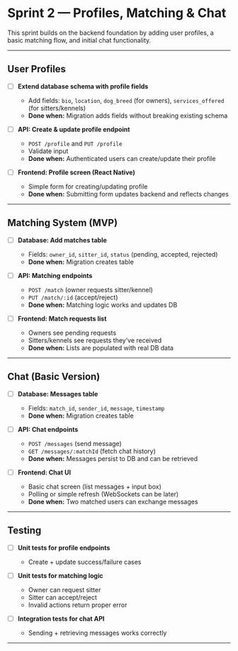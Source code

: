 #  Sprint 2 — Profiles, Matching & Chat

This sprint builds on the backend foundation by adding user profiles, a basic matching flow, and initial chat functionality.

---

##  User Profiles

- [ ] **Extend database schema with profile fields**  
  - Add fields: `bio`, `location`, `dog_breed` (for owners), `services_offered` (for sitters/kennels)  
  - **Done when:** Migration adds fields without breaking existing schema  

- [ ] **API: Create & update profile endpoint**  
  - `POST /profile` and `PUT /profile`  
  - Validate input  
  - **Done when:** Authenticated users can create/update their profile  

- [ ] **Frontend: Profile screen (React Native)**  
  - Simple form for creating/updating profile  
  - **Done when:** Submitting form updates backend and reflects changes  

---

##  Matching System (MVP)

- [ ] **Database: Add matches table**  
  - Fields: `owner_id`, `sitter_id`, `status` (pending, accepted, rejected)  
  - **Done when:** Migration creates table  

- [ ] **API: Matching endpoints**  
  - `POST /match` (owner requests sitter/kennel)  
  - `PUT /match/:id` (accept/reject)  
  - **Done when:** Matching logic works and updates DB  

- [ ] **Frontend: Match requests list**  
  - Owners see pending requests  
  - Sitters/kennels see requests they’ve received  
  - **Done when:** Lists are populated with real DB data  

---

##  Chat (Basic Version)

- [ ] **Database: Messages table**  
  - Fields: `match_id`, `sender_id`, `message`, `timestamp`  
  - **Done when:** Migration creates table  

- [ ] **API: Chat endpoints**  
  - `POST /messages` (send message)  
  - `GET /messages/:matchId` (fetch chat history)  
  - **Done when:** Messages persist to DB and can be retrieved  

- [ ] **Frontend: Chat UI**  
  - Basic chat screen (list messages + input box)  
  - Polling or simple refresh (WebSockets can be later)  
  - **Done when:** Two matched users can exchange messages  

---

##  Testing

- [ ] **Unit tests for profile endpoints**  
  - Create + update success/failure cases  

- [ ] **Unit tests for matching logic**  
  - Owner can request sitter  
  - Sitter can accept/reject  
  - Invalid actions return proper error  

- [ ] **Integration tests for chat API**  
  - Sending + retrieving messages works correctly  

---